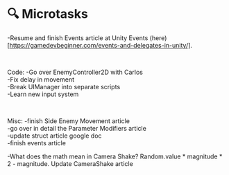 # 🔍 Microtasks

-Resume and finish Events article at Unity Events (here)[https://gamedevbeginner.com/events-and-delegates-in-unity/].


<br />

Code:
-Go over EnemyController2D with Carlos<br>
-Fix delay in movement  
-Break UIManager into separate scripts  
-Learn new input system  

<br />

Misc:
-finish Side Enemy Movement article<br>
-go over in detail the Parameter Modifiers article  
-update struct article google doc<br>
-finish events article<br>

-What does the math mean in Camera Shake? Random.value * magnitude * 2 - magnitude. Update CameraShake article